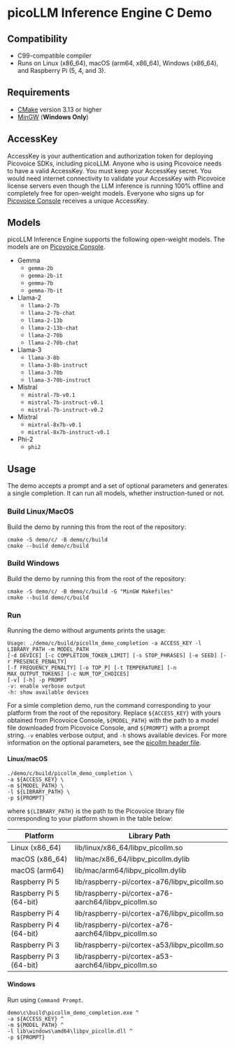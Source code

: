 # picoLLM Inference Engine C Demo

## Compatibility

- C99-compatible compiler
- Runs on Linux (x86_64), macOS (arm64, x86_64), Windows (x86_64), and Raspberry Pi (5, 4, and 3).

## Requirements

- [CMake](https://cmake.org/) version 3.13 or higher
- [MinGW](https://mingw-w64.org/) (**Windows Only**)

## AccessKey

AccessKey is your authentication and authorization token for deploying Picovoice SDKs, including picoLLM. Anyone who is
using Picovoice needs to have a valid AccessKey. You must keep your AccessKey secret. You would need internet
connectivity to validate your AccessKey with Picovoice license servers even though the LLM inference is running 100%
offline and completely free for open-weight models. Everyone who signs up for
[Picovoice Console](https://console.picovoice.ai/) receives a unique AccessKey.

## Models

picoLLM Inference Engine supports the following open-weight models. The models are on
[Picovoice Console](https://console.picovoice.ai/).

- Gemma
  - `gemma-2b`
  - `gemma-2b-it`
  - `gemma-7b`
  - `gemma-7b-it`
- Llama-2
  - `llama-2-7b`
  - `llama-2-7b-chat`
  - `llama-2-13b`
  - `llama-2-13b-chat`
  - `llama-2-70b`
  - `llama-2-70b-chat`
- Llama-3
  - `llama-3-8b`
  - `llama-3-8b-instruct`
  - `llama-3-70b`
  - `llama-3-70b-instruct`
- Mistral
  - `mistral-7b-v0.1`
  - `mistral-7b-instruct-v0.1`
  - `mistral-7b-instruct-v0.2`
- Mixtral
  - `mixtral-8x7b-v0.1`
  - `mixtral-8x7b-instruct-v0.1`
- Phi-2
  - `phi2`

## Usage

The demo accepts a prompt and a set of optional parameters and generates a single completion. It can run all models, whether instruction-tuned or not.

### Build Linux/MacOS

Build the demo by running this from the root of the repository:

```console
cmake -S demo/c/ -B demo/c/build
cmake --build demo/c/build
```

### Build Windows

Build the demo by running this from the root of the repository:

```console
cmake -S demo/c/ -B demo/c/build -G "MinGW Makefiles"
cmake --build demo/c/build
```

### Run

Running the demo without arguments prints the usage:

```console
Usage: ./demo/c/build/picollm_demo_completion -a ACCESS_KEY -l LIBRARY_PATH -m MODEL_PATH
[-d DEVICE] [-c COMPLETION_TOKEN_LIMIT] [-s STOP_PHRASES] [-e SEED] [-r PRESENCE_PENALTY]
[-f FREQUENCY_PENALTY] [-o TOP_P] [-t TEMPERATURE] [-n MAX_OUTPUT_TOKENS] [-c NUM_TOP_CHOICES]
[-v] [-h] -p PROMPT
-v: enable verbose output
-h: show available devices
```

For a simle completion demo, run the command corresponding to your platform from the root of the repository. Replace `${ACCESS_KEY}` with yours obtained from Picovoice Console, `${MODEL_PATH}` with the path to a model file downloaded from Picovoice Console, and `${PROMPT}` with a prompt string. `-v` enables verbose output, and `-h` shows available devices. For more information on the optional parameters, see the [picollm header file](../../include/pv_picollm.h).

#### Linux/macOS

```console
./demo/c/build/picollm_demo_completion \
-a ${ACCESS_KEY} \
-m ${MODEL_PATH} \
-l ${LIBRARY_PATH} \
-p ${PROMPT}
```

where `${LIBRARY_PATH}` is the path to the Picovoice library file corresponding to your platform shown in the table below:

| Platform                | Library Path                                         |
| ----------------------- | ---------------------------------------------------- |
| Linux (x86_64)          | lib/linux/x86_64/libpv_picollm.so                    |
| macOS (x86_64)          | lib/mac/x86_64/libpv_picollm.dylib                   |
| macOS (arm64)           | lib/mac/arm64/libpv_picollm.dylib                    |
| Raspberry Pi 5          | lib/raspberry-pi/cortex-a76/libpv_picollm.so         |
| Raspberry Pi 5 (64-bit) | lib/raspberry-pi/cortex-a76-aarch64/libpv_picollm.so |
| Raspberry Pi 4          | lib/raspberry-pi/cortex-a76/libpv_picollm.so         |
| Raspberry Pi 4 (64-bit) | lib/raspberry-pi/cortex-a76-aarch64/libpv_picollm.so |
| Raspberry Pi 3          | lib/raspberry-pi/cortex-a53/libpv_picollm.so         |
| Raspberry Pi 3 (64-bit) | lib/raspberry-pi/cortex-a53-aarch64/libpv_picollm.so |

#### Windows

Run using `Command Prompt`.

```console
demo\c\build\picollm_demo_completion.exe ^
-a ${ACCESS_KEY} ^
-m ${MODEL_PATH} ^
-l lib\windows\amd64\libpv_picollm.dll ^
-p ${PROMPT}
```
